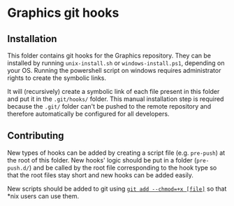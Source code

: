 # Graphics git hooks

## Installation

This folder contains git hooks for the Graphics repository. 
They can be installed by running `unix-install.sh` or `windows-install.ps1`, depending on your OS. Running the powershell script on windows requires administrator rights to create the symbolic links.

It will (recursively) create a symbolic link of each file present in this folder and put it in the `.git/hooks/` folder.
This manual installation step is required because the `.git/` folder can't be pushed to the remote repository and therefore automatically be configured for all developers. 

## Contributing

New types of hooks can be added by creating a script file (e.g. `pre-push`) at the root of this folder.
New hooks' logic should be put in a folder (`pre-push.d/`) and be called by the root file corresponding to the hook type so that the root files stay short and new hooks can be added easily.

New scripts should be added to git using [`git add --chmod=+x [file]`](https://git-scm.com/docs/git-add#Documentation/git-add.txt---chmod-x) so that *nix users can use them. 
